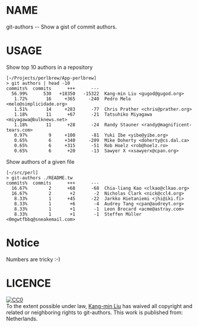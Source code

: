 
# NAME

git-authors -- Show a gist of commit authors.

# USAGE

Show top 10 authors in a repository

```
[~/Projects/perlbrew/App-perlbrew]
> git authors | head -10
commits%  commits      +++      ---
  56.99%      530   +18350   -15322  Kang-min Liu <gugod@gugod.org>
   1.72%       16     +365     -240  Pedro Melo <melo@simplicidade.org>
   1.51%       14     +283      -77  Chris Prather <chris@prather.org>
   1.18%       11      +67      -21  Tatsuhiko Miyagawa <miyagawa@bulknews.net>
   1.18%       11      +28      -24  Randy Stauner <randy@magnificent-tears.com>
   0.97%        9     +100      -81  Yuki Ibe <yibe@yibe.org>
   0.65%        6     +340     -209  Mike Doherty <doherty@cs.dal.ca>
   0.65%        6     +315      -51  Rob Hoelz <rob@hoelz.ro>
   0.65%        6      +20      -13  Sawyer X <xsawyerx@cpan.org>
```

Show authors of a given file

```
[~/src/perl]
> git-authors ./README.tw
commits%  commits      +++      ---
  16.67%        2      +68      -68  Chia-liang Kao <clkao@clkao.org>
  16.67%        2       +2       -2  Nicholas Clark <nick@ccl4.org>
   8.33%        1      +45      -22  Jarkko Hietaniemi <jhi@iki.fi>
   8.33%        1       +6       -4  Audrey Tang <cpan@audreyt.org>
   8.33%        1       +1       -1  Leon Brocard <acme@astray.com>
   8.33%        1       +1       -1  Steffen Müller <0mgwtfbbq@sneakemail.com>
```

# Notice

Numbers are tricky :-)

# LICENCE

<p xmlns:dct="http://purl.org/dc/terms/" xmlns:vcard="http://www.w3.org/2001/vcard-rdf/3.0#">
  <a rel="license"
     href="http://creativecommons.org/publicdomain/zero/1.0/">
    <img src="http://i.creativecommons.org/p/zero/1.0/88x31.png" style="border-style: none;" alt="CC0" />
  </a>
  <br />
  To the extent possible under law,
  <a rel="dct:publisher"
     href="http://gugod.org">
    <span property="dct:title">Kang-min Liu</span></a>
  has waived all copyright and related or neighboring rights to
  <span property="dct:title">git-authors</span>.
This work is published from:
<span property="vcard:Country" datatype="dct:ISO3166"
      content="NL" about="http://gugod.org">
  Netherlands</span>.
</p>
